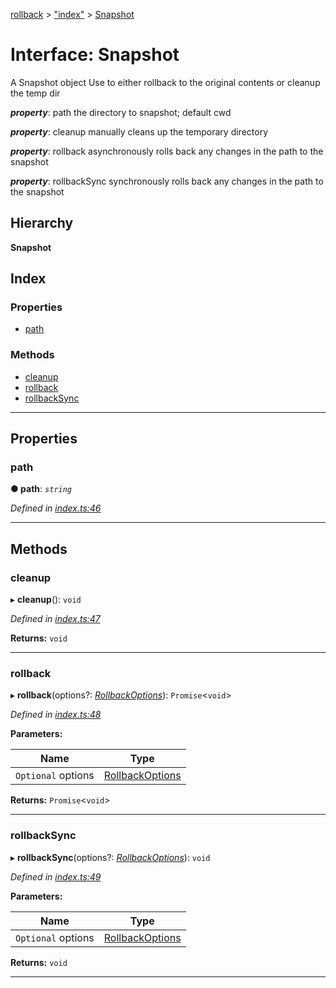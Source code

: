 [rollback](../README.md) > ["index"](../modules/_index_.md) > [Snapshot](../interfaces/_index_.snapshot.md)

# Interface: Snapshot

A Snapshot object Use to either rollback to the original contents or cleanup the temp dir

*__property__*: path the directory to snapshot; default cwd

*__property__*: cleanup manually cleans up the temporary directory

*__property__*: rollback asynchronously rolls back any changes in the path to the snapshot

*__property__*: rollbackSync synchronously rolls back any changes in the path to the snapshot

## Hierarchy

**Snapshot**

## Index

### Properties

* [path](_index_.snapshot.md#path)

### Methods

* [cleanup](_index_.snapshot.md#cleanup)
* [rollback](_index_.snapshot.md#rollback)
* [rollbackSync](_index_.snapshot.md#rollbacksync)

---

## Properties

<a id="path"></a>

###  path

**● path**: *`string`*

*Defined in [index.ts:46](https://github.com/JustinLivi/rollback/blob/4fa1538/src/index.ts#L46)*

___

## Methods

<a id="cleanup"></a>

###  cleanup

▸ **cleanup**(): `void`

*Defined in [index.ts:47](https://github.com/JustinLivi/rollback/blob/4fa1538/src/index.ts#L47)*

**Returns:** `void`

___
<a id="rollback"></a>

###  rollback

▸ **rollback**(options?: *[RollbackOptions](../modules/_index_.md#rollbackoptions)*): `Promise`<`void`>

*Defined in [index.ts:48](https://github.com/JustinLivi/rollback/blob/4fa1538/src/index.ts#L48)*

**Parameters:**

| Name | Type |
| ------ | ------ |
| `Optional` options | [RollbackOptions](../modules/_index_.md#rollbackoptions) |

**Returns:** `Promise`<`void`>

___
<a id="rollbacksync"></a>

###  rollbackSync

▸ **rollbackSync**(options?: *[RollbackOptions](../modules/_index_.md#rollbackoptions)*): `void`

*Defined in [index.ts:49](https://github.com/JustinLivi/rollback/blob/4fa1538/src/index.ts#L49)*

**Parameters:**

| Name | Type |
| ------ | ------ |
| `Optional` options | [RollbackOptions](../modules/_index_.md#rollbackoptions) |

**Returns:** `void`

___

